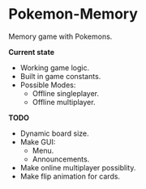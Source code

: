 # Pokemon-Memory
Memory game with Pokemons.

**Current state**
- Working game logic.
- Built in game constants.
- Possible Modes:
  - Offline singleplayer.
  - Offline multiplayer.

**TODO**
- Dynamic board size.
- Make GUI:
  - Menu.
  - Announcements.
- Make online multiplayer possiblity.
- Make flip animation for cards.
